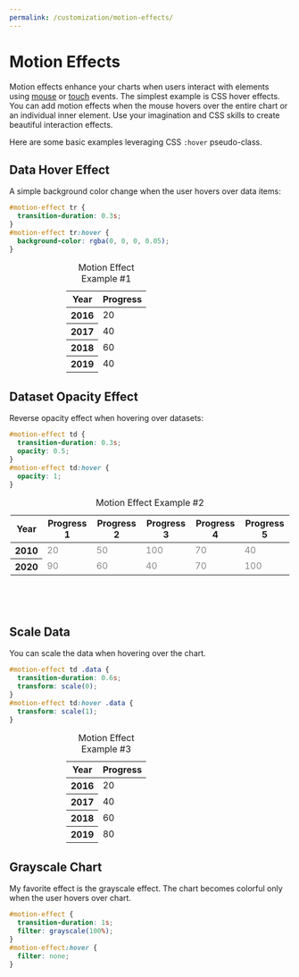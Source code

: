 ```yaml
---
permalink: /customization/motion-effects/
---
```


# Motion Effects

Motion effects enhance your charts when users interact with elements using [mouse](https://developer.mozilla.org/en-US/docs/Web/CSS/:hover) or [touch](https://developer.mozilla.org/en-US/docs/Web/CSS/touch-action) events. The simplest example is CSS hover effects. You can add motion effects when the mouse hovers over the entire chart or an individual inner element. Use your imagination and CSS skills to create beautiful interaction effects.

Here are some basic examples leveraging CSS `:hover` pseudo-class.

## Data Hover Effect

A simple background color change when the user hovers over data items:

```css
#motion-effect tr {
  transition-duration: 0.3s;
}
#motion-effect tr:hover {
  background-color: rgba(0, 0, 0, 0.05);
}
```

<code-example>
<style>
#motion-effect-example-1 {
  height: 200px;
  width: 300px;
  margin: 0 auto;
}
#motion-effect-example-1 tr {
  transition-duration: 0.3s;
}
#motion-effect-example-1 tr:hover {
  background-color: rgba(0, 0, 0, 0.05);
}
</style>
<table class="charts-css column show-primary-axis show-5-secondary-axes data-spacing-5 hide-data" id="motion-effect-example-1">

  <caption> Motion Effect Example #1 </caption>

  <thead>
    <tr>
      <th scope="col"> Year </th>
      <th scope="col"> Progress </th>
    </tr>
  </thead>

  <tbody>
    <tr>
      <th scope="row"> 2016 </th>
      <td style="--size: 0.2"> <span class="data"> 20 </span> </td>
    </tr>
    <tr>
      <th scope="row"> 2017 </th>
      <td style="--size: 0.4"> <span class="data"> 40 </span> </td>
    </tr>
    <tr>
      <th scope="row"> 2018 </th>
      <td style="--size: 0.6"> <span class="data"> 60 </span> </td>
    </tr>
    <tr>
      <th scope="row"> 2019 </th>
      <td style="--size: 0.4"> <span class="data"> 40 </span> </td>
    </tr>
    <tr>
      <th scope="row"> 2020 </th>
      <td style="--size: 0.2"> <span class="data"> 20 </span> </td>
    </tr>
  </tbody>

</table>
</code-example>

## Dataset Opacity Effect

Reverse opacity effect when hovering over datasets:

```css
#motion-effect td {
  transition-duration: 0.3s;
  opacity: 0.5;
}
#motion-effect td:hover {
  opacity: 1;
}
```

<code-example>
<style>
#motion-effect-example-2 {
  height: 200px;
  width: 500px;
  margin: 0 auto;
}
#motion-effect-example-2 td {
  transition-duration: 0.3s;
  opacity: 0.5;
}
#motion-effect-example-2 td:hover {
  opacity: 1;
}
</style>
<table class="charts-css column multiple show-primary-axis show-data-axes data-spacing-20 hide-data" id="motion-effect-example-2">

  <caption> Motion Effect Example #2 </caption>

  <thead>
    <tr>
      <th scope="col"> Year </th>
      <th scope="col"> Progress 1 </th>
      <th scope="col"> Progress 2 </th>
      <th scope="col"> Progress 3 </th>
      <th scope="col"> Progress 4 </th>
      <th scope="col"> Progress 5 </th>
    </tr>
  </thead>

  <tbody>
    <tr>
      <th scope="row"> 2010 </th>
      <td style="--size: 0.2;"> <span class="data"> 20 </span> </td>
      <td style="--size: 0.5;"> <span class="data"> 50 </span> </td>
      <td style="--size: 1.0;"> <span class="data"> 100 </span> </td>
      <td style="--size: 0.7;"> <span class="data"> 70 </span> </td>
      <td style="--size: 0.4;"> <span class="data"> 40 </span> </td>
    </tr>
    <tr>
      <th scope="row"> 2020 </th>
      <td style="--size: 0.9;"> <span class="data"> 90 </span> </td>
      <td style="--size: 0.6;"> <span class="data"> 60 </span> </td>
      <td style="--size: 0.4;"> <span class="data"> 40 </span> </td>
      <td style="--size: 0.7;"> <span class="data"> 70 </span> </td>
      <td style="--size: 1.0;"> <span class="data"> 100 </span> </td>
    </tr>
  </tbody>

</table>
</code-example>

## Scale Data

You can scale the data when hovering over the chart.

```css
#motion-effect td .data {
  transition-duration: 0.6s;
  transform: scale(0);
}
#motion-effect td:hover .data {
  transform: scale(1);
}
```

<code-example>
<style>
#motion-effect-example-3 {
  height: 200px;
  width: 300px;
  margin: 0 auto;
}
#motion-effect-example-3 td .data {
  transition-duration: 0.6s;
  transform: scale(0);
}
#motion-effect-example-3 td:hover .data {
  transform: scale(1);
}
</style>
<table class="charts-css column show-primary-axis show-5-secondary-axes data-spacing-5" id="motion-effect-example-3">

  <caption> Motion Effect Example #3 </caption>

  <thead>
    <tr>
      <th scope="col"> Year </th>
      <th scope="col"> Progress </th>
    </tr>
  </thead>

  <tbody>
    <tr>
      <th scope="row"> 2016 </th>
      <td style="--size: 0.2"> <span class="data"> 20 </span> </td>
    </tr>
    <tr>
      <th scope="row"> 2017 </th>
      <td style="--size: 0.4"> <span class="data"> 40 </span> </td>
    </tr>
    <tr>
      <th scope="row"> 2018 </th>
      <td style="--size: 0.6"> <span class="data"> 60 </span> </td>
    </tr>
    <tr>
      <th scope="row"> 2019 </th>
      <td style="--size: 0.8"> <span class="data"> 80 </span> </td>
    </tr>
    <tr>
      <th scope="row"> 2020 </th>
      <td style="--size: 1.0"> <span class="data"> 100 </span> </td>
    </tr>
  </tbody>

</table>
</code-example>

## Grayscale Chart


My favorite effect is the grayscale effect. The chart becomes colorful only when the user hovers over chart.

```css
#motion-effect {
  transition-duration: 1s;
  filter: grayscale(100%);
}
#motion-effect:hover {
  filter: none;
}
```

<code-example>
<style>
#motion-effect-example-4 {
  height: 200px;
  width: 300px;
  margin: 0 auto;
  transition-duration: 1s;
  filter: grayscale(100%);
}
#motion-effect-example-4:hover {
  filter: none;
}
</style>
<table class="charts-css column show-primary-axis show-5-secondary-axes data-spacing-10 hide-data" id="motion-effect-example-4">

  <caption> Motion Effect Example #4 </caption>

  <thead>
    <tr>
      <th scope="col"> Year </th>
      <th scope="col"> Progress </th>
    </tr>
  </thead>

  <tbody>
    <tr>
      <th scope="row"> 2016 </th>
      <td style="--size: 0.2"> <span class="data"> 20 </span> </td>
    </tr>
    <tr>
      <th scope="row"> 2017 </th>
      <td style="--size: 0.4"> <span class="data"> 40 </span> </td>
    </tr>
    <tr>
      <th scope="row"> 2018 </th>
      <td style="--size: 0.6"> <span class="data"> 60 </span> </td>
    </tr>
    <tr>
      <th scope="row"> 2019 </th>
      <td style="--size: 0.8"> <span class="data"> 80 </span> </td>
    </tr>
    <tr>
      <th scope="row"> 2020 </th>
      <td style="--size: 1.0"> <span class="data"> 100 </span> </td>
    </tr>
  </tbody>

</table>
</code-example>
